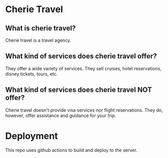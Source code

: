 # Cherie Travel
## What is cherie travel?
Cherie travel is a travel agency. 
## What kind of services does cherie travel offer?
They offer a wide variety of services. They sell cruises, hotel reservations, disney tickets, tours, etc.
## What kind of services does cherie travel NOT offer?
Cherie travel doesn't provide visa services nor flight reservations. They do, however, offer assistance and guidance for your trip.
# Deployment
This repo uses github actions to build and deploy to the server.
